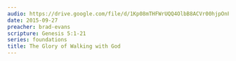 ```yaml
---
audio: https://drive.google.com/file/d/1Kp08mTHFWrUQQ4OlbB8ACVr00hjpOnPp/view
date: 2015-09-27
preacher: brad-evans
scripture: Genesis 5:1-21
series: foundations
title: The Glory of Walking with God
---
```

